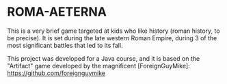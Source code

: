 # ROMA-AETERNA

This is a very brief game targeted at kids who like history (roman history, to be precise). It is set during the late western Roman Empire, 
during 3 of the most significant battles that led to its fall.

This project was developed for a Java course, and it is based on the "Artifact" game developed by the magnificent [ForeignGuyMike]: https://github.com/foreignguymike
